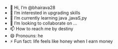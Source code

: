 - 👋 Hi, I’m @bhairava28
- 👀 I’m interested in upgrading skills
- 🌱 I’m currently learning java ,javaS,py 
- 💞️ I’m looking to collaborate on ...
- 📫 How to reach me by destiny
- 😄 Pronouns: he
- ⚡ Fun fact: life feels like honey when I earn money

<!---
bhairava28/bhairava28 is a ✨ special ✨ repository because its `README.md` (this file) appears on your GitHub profile.
You can click the Preview link to take a look at your changes.
--->
